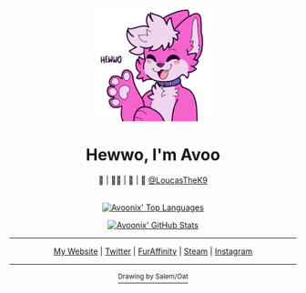 <div align="center">
	<img src="https://github.com/avoonix/avoonix/raw/master/hewwo.png" alt="Happy pink fox smiling and waving hello" height="200">
</div>

<div align="center"><h1>Hewwo, I'm Avoo</h1></div>
<div align="center">🦊 | 🏳️‍🌈 | 🔞 | 💖 <a href="https://github.com/LoucasTheK9" target="_blank">@LoucasTheK9</a></div>

<br>

<div align="center">

[![Avoonix' Top Languages](https://github-readme-stats.vercel.app/api/top-langs/?username=avoonix&langs_count=10&theme=omni&title_color=ff55c8&text_color=ff55c8&icon_color=ff55c8&border_color=ff55c8&bg_color=ffd4f1&cache_seconds=62100&border_radius=24&layout=compact)](https://github.com/anuraghazra/github-readme-stats)

[![Avoonix' GitHub Stats](https://github-readme-stats.vercel.app/api?username=avoonix&show_icons=true&theme=omni&include_all_commits=true&count_private=true&title_color=ff55c8&text_color=ff55c8&icon_color=ff55c8&border_color=ff55c8&bg_color=ffd4f1&cache_seconds=62100&border_radius=24&disable_animations=true)](https://github.com/anuraghazra/github-readme-stats)

---

<div align="center">
<a href="https://avoonix.com/" target="_blank">My Website</a> | <a href="https://twitter.com/avoonix" target="_blank">Twitter</a> | <a href="https://www.furaffinity.net/user/avoonix/" target="_blank">FurAffinity</a> | <a href="https://steamcommunity.com/id/avoonix" target="_blank">Steam</a> | <a href="https://www.instagram.com/avoonix.foxo/" target="_blank">Instagram</a>
</div>

---

<a href="https://www.spookyfoxinc.com/"><sup>Drawing by Salem/Oat</sup></a>

</div>

